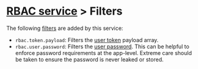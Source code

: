 # [RBAC service](README.md) > Filters

The following [filters](https://github.com/bayfrontmedia/bones/blob/master/docs/services/filters.md) are added by this service:

- `rbac.token.payload`: Filters the [user token](models/usertokens.md#createtoken) payload array.
- `rbac.user.password`: Filters the [user password](models/users.md). This can be helpful to enforce password requirements at the app-level.
Extreme care should be taken to ensure the password is never leaked or stored.